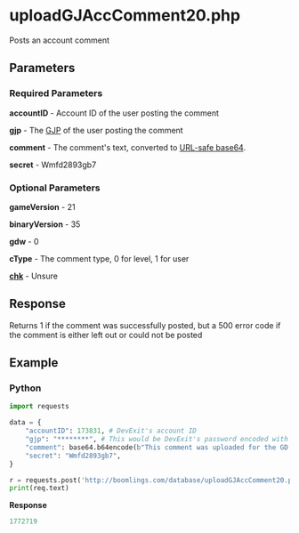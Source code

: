 # uploadGJAccComment20.php

Posts an account comment

## Parameters

### Required Parameters

**accountID** - Account ID of the user posting the comment

**gjp** - The [GJP](/topics/encryption/gjp.md) of the user posting the comment

**comment** - The comment's text, converted to [URL-safe base64](/topics/encryption/base64).

**secret** - Wmfd2893gb7

### Optional Parameters

**gameVersion** - 21

**binaryVersion** - 35

**gdw** - 0

**cType** - The comment type, 0 for level, 1 for user

[**chk**](/topics/encryption/chk?id=comment) - Unsure

## Response

Returns 1 if the comment was successfully posted, but a 500 error code if the comment is either left out or could not be posted

## Example

<!-- tabs:start -->

### **Python**

```py
import requests

data = {
    "accountID": 173831, # DevExit's account ID
    "gjp": "********", # This would be DevExit's password encoded with GJP encryption
    "comment": base64.b64encode(b"This comment was uploaded for the GD Docs!").decode(),
    "secret": "Wmfd2893gb7",
}

r = requests.post('http://boomlings.com/database/uploadGJAccComment20.php', data=data)
print(req.text)
```

**Response**
```py
1772719
```

<!-- tabs:end -->